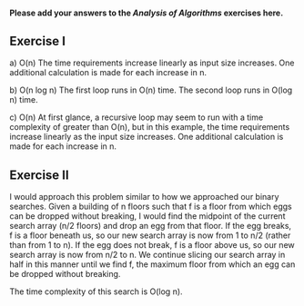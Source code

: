 #### Please add your answers to the ***Analysis of  Algorithms*** exercises here.

## Exercise I

a) O(n)
The time requirements increase linearly as input size increases. One
additional calculation is made for each increase in n.

b) O(n log n)
The first loop runs in O(n) time.
The second loop runs in O(log n) time.

c) O(n)
At first glance, a recursive loop may seem to run with a time complexity of
greater than O(n), but in this example, the time requirements increase
linearly as the input size increases. One additional calculation is made for
each increase in n.

## Exercise II

I would approach this problem similar to how we approached our binary
searches. Given a building of n floors such that f is a floor from which eggs 
can be dropped without breaking, I would find the midpoint of the current 
search array (n/2 floors) and drop an egg from that floor. If the egg breaks, f
is a floor beneath us, so our new search array is now from 1 to n/2 (rather 
than from 1 to n). If the egg does not break, f is a floor above us, so our 
new search array is now from n/2 to n. We continue slicing our search array in
half in this manner until we find f, the maximum floor from which an egg can 
be dropped without breaking.

The time complexity of this search is O(log n).

